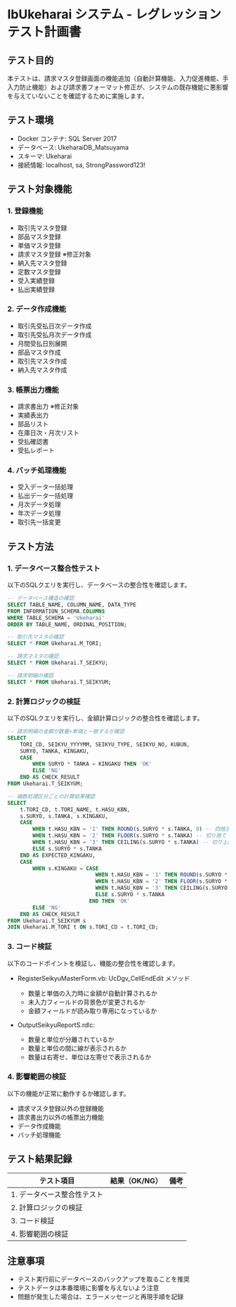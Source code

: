 # IbUkeharai システム - レグレッションテスト計画書

## テスト目的

本テストは、請求マスタ登録画面の機能追加（自動計算機能、入力促進機能、手入力防止機能）および請求書フォーマット修正が、システムの既存機能に悪影響を与えていないことを確認するために実施します。

## テスト環境

- Docker コンテナ: SQL Server 2017
- データベース: UkeharaiDB_Matsuyama
- スキーマ: Ukeharai
- 接続情報: localhost, sa, StrongPassword123!

## テスト対象機能

### 1. 登録機能
- 取引先マスタ登録
- 部品マスタ登録
- 単価マスタ登録
- 請求マスタ登録 ※修正対象
- 納入先マスタ登録
- 定数マスタ登録
- 受入実績登録
- 払出実績登録

### 2. データ作成機能
- 取引先受払日次データ作成
- 取引先受払月次データ作成
- 月間受払日別展開
- 部品マスタ作成
- 取引先マスタ作成
- 納入先マスタ作成

### 3. 帳票出力機能
- 請求書出力 ※修正対象
- 実績表出力
- 部品リスト
- 在庫日次・月次リスト
- 受払確認書
- 受払レポート

### 4. バッチ処理機能
- 受入データ一括処理
- 払出データ一括処理
- 月次データ処理
- 年次データ処理
- 取引先一括変更

## テスト方法

### 1. データベース整合性テスト
以下のSQLクエリを実行し、データベースの整合性を確認します。

```sql
-- データベース構造の確認
SELECT TABLE_NAME, COLUMN_NAME, DATA_TYPE 
FROM INFORMATION_SCHEMA.COLUMNS 
WHERE TABLE_SCHEMA = 'Ukeharai' 
ORDER BY TABLE_NAME, ORDINAL_POSITION;

-- 取引先マスタの確認
SELECT * FROM Ukeharai.M_TORI;

-- 請求マスタの確認
SELECT * FROM Ukeharai.T_SEIKYU;

-- 請求明細の確認
SELECT * FROM Ukeharai.T_SEIKYUM;
```

### 2. 計算ロジックの検証
以下のSQLクエリを実行し、金額計算ロジックの整合性を確認します。

```sql
-- 請求明細の金額が数量×単価と一致するか確認
SELECT 
    TORI_CD, SEIKYU_YYYYMM, SEIKYU_TYPE, SEIKYU_NO, KUBUN,
    SURYO, TANKA, KINGAKU,
    CASE 
        WHEN SURYO * TANKA = KINGAKU THEN 'OK'
        ELSE 'NG'
    END AS CHECK_RESULT
FROM Ukeharai.T_SEIKYUM;

-- 端数処理区分ごとの計算結果確認
SELECT 
    t.TORI_CD, t.TORI_NAME, t.HASU_KBN,
    s.SURYO, s.TANKA, s.KINGAKU,
    CASE 
        WHEN t.HASU_KBN = '1' THEN ROUND(s.SURYO * s.TANKA, 0) -- 四捨五入
        WHEN t.HASU_KBN = '2' THEN FLOOR(s.SURYO * s.TANKA) -- 切り捨て
        WHEN t.HASU_KBN = '3' THEN CEILING(s.SURYO * s.TANKA) -- 切り上げ
        ELSE s.SURYO * s.TANKA
    END AS EXPECTED_KINGAKU,
    CASE 
        WHEN s.KINGAKU = CASE 
                            WHEN t.HASU_KBN = '1' THEN ROUND(s.SURYO * s.TANKA, 0)
                            WHEN t.HASU_KBN = '2' THEN FLOOR(s.SURYO * s.TANKA)
                            WHEN t.HASU_KBN = '3' THEN CEILING(s.SURYO * s.TANKA)
                            ELSE s.SURYO * s.TANKA
                          END THEN 'OK'
        ELSE 'NG'
    END AS CHECK_RESULT
FROM Ukeharai.T_SEIKYUM s
JOIN Ukeharai.M_TORI t ON s.TORI_CD = t.TORI_CD;
```

### 3. コード検証
以下のコードポイントを検証し、機能の整合性を確認します。

- RegisterSeikyuMasterForm.vb: UcDgv_CellEndEdit メソッド
  - 数量と単価の入力時に金額が自動計算されるか
  - 未入力フィールドの背景色が変更されるか
  - 金額フィールドが読み取り専用になっているか

- OutputSeikyuReportS.rdlc:
  - 数量と単位が分離されているか
  - 数量と単位の間に線が表示されるか
  - 数量は右寄せ、単位は左寄せで表示されるか

### 4. 影響範囲の検証
以下の機能が正常に動作するか確認します。

- 請求マスタ登録以外の登録機能
- 請求書出力以外の帳票出力機能
- データ作成機能
- バッチ処理機能

## テスト結果記録

| テスト項目 | 結果（OK/NG） | 備考 |
|------------|--------------|------|
| 1. データベース整合性テスト |  |  |
| 2. 計算ロジックの検証 |  |  |
| 3. コード検証 |  |  |
| 4. 影響範囲の検証 |  |  |

## 注意事項

- テスト実行前にデータベースのバックアップを取ることを推奨
- テストデータは本番環境に影響を与えないよう注意
- 問題が発生した場合は、エラーメッセージと再現手順を記録
